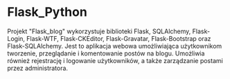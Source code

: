 # Flask_Python

Projekt "Flask_blog" wykorzystuje biblioteki Flask, SQLAlchemy, Flask-Login, Flask-WTF, Flask-CKEditor, Flask-Gravatar, Flask-Bootstrap oraz Flask-SQLAlchemy. Jest to aplikacja webowa umożliwiająca użytkownikom tworzenie, przeglądanie i komentowanie postów na blogu. Umożliwia również rejestrację i logowanie użytkowników, a także zarządzanie postami przez administratora.
